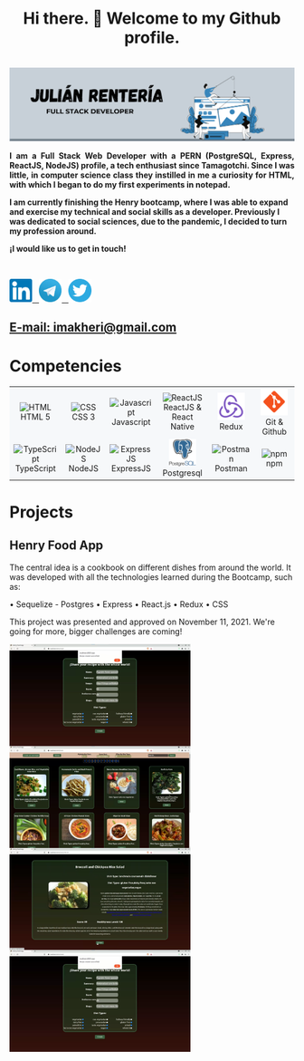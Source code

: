 <h1 align="center"> Hi there. 👋 Welcome to my Github profile. </h1>
</br>

<img src="./assets/Landing.png">
</br>

<p align="justify" ><b>I am a Full Stack Web Developer with a PERN (PostgreSQL, Express, ReactJS, NodeJS) profile, a tech enthusiast since Tamagotchi. Since I was little, in computer science class they instilled in me a curiosity for HTML, with which I began to do my first experiments in notepad.

I am currently finishing the Henry bootcamp, where I was able to expand and exercise my technical and social skills as a developer. Previously I was dedicated to social sciences, due to the pandemic, I decided to turn my profession around.

¡I would like us to get in touch!
</b>
</p>
<br />

<a href="https://www.linkedin.com/in/imakheri"> <img alt=LinkedIn width=8% src='./assets/Linkedin.svg'> &nbsp;
<a href="https://t.me/Imakheri"> <img alt=Telegram width=8% src='./assets/telegram.jpg'> &nbsp;
<a href="https://twitter.com/Imakheri"> <img alt=Twitter width=8% src='./assets/twitter.svg'>
<h2><a href="mailto:imakheri@gmail.com" >E-mail: imakheri@gmail.com</a></h2>

<h1>Competencies</h1>

<table align="center" style="background-color: #f6f8fa;">
  <tr>
    <td align="center" width="96">
        <img src="https://upload.wikimedia.org/wikipedia/commons/6/61/HTML5_logo_and_wordmark.svg" width="48" height="48" alt="HTML" />
      <br>HTML 5
    </td>
    <td align="center" width="96">
        <img src="https://upload.wikimedia.org/wikipedia/commons/d/d5/CSS3_logo_and_wordmark.svg" width="48" height="48" alt="CSS" />
      <br>CSS 3
    </td>
    <td align="center" width="96">
        <img src="https://upload.wikimedia.org/wikipedia/commons/9/99/Unofficial_JavaScript_logo_2.svg" width="48" height="48" alt="Javascript" />
      <br>Javascript
    </td>
    <td align="center" width="96">
        <img src="https://www.vectorlogo.zone/logos/reactjs/reactjs-icon.svg" width="48" height="48" alt="ReactJS" />
      <br>ReactJS & React Native
    </td>
    <td align="center" width="96">
        <img src="https://raw.githubusercontent.com/sachinverma53121/sachinverma53121/master/icons/redux.png" width="48" height="48" alt="Redux" />
      <br>Redux
    <td align="center" width="96">
        <img src="https://raw.githubusercontent.com/sachinverma53121/sachinverma53121/master/icons/git.png" width="48" height="48" alt="Git" />
      <br>Git & Github
    </td>
  </tr>
    </td>
  <tr align="center">
    <td align="center"  width="96">
        <img src="https://upload.wikimedia.org/wikipedia/commons/4/4c/Typescript_logo_2020.svg" width="48" height="48" alt="TypeScript" />
      <br>TypeScript
    </td>
    <td align="center" width="96">
        <img src="https://upload.wikimedia.org/wikipedia/commons/d/d9/Node.js_logo.svg" width="48" height="48" alt="NodeJS">
      <br>NodeJS
    </td>
    <td align="center" width="96"> 
        <img src="https://www.vectorlogo.zone/logos/expressjs/expressjs-icon.svg" width="48" height="48" alt="ExpressJS" />
      <br>ExpressJS
    </td>
    <td align="center" width="96">
        <img src="https://raw.githubusercontent.com/sachinverma53121/sachinverma53121/master/icons/psql.png" width="48" height="48" alt="Postgresql" />
      <br>Postgresql
    </td>
    <td align="center" width="96">
        <img src="https://www.vectorlogo.zone/logos/getpostman/getpostman-icon.svg" width="48" height="48" alt="Postman" />
      <br>Postman
    </td>
    <td align="center"  width="96">
        <img src="https://upload.wikimedia.org/wikipedia/commons/d/db/Npm-logo.svg" width="48" height="48" alt="npm" />
      <br>npm
    </td>
  </tr>
</table>

<h1>Projects</h1>
<h2>Henry Food App</h2>
<p>The central idea is a cookbook on different dishes from around the world. It was developed with all the technologies learned during the Bootcamp, such as:

• Sequelize - Postgres
• Express
• React.js
• Redux
• CSS

This project was presented and approved on November 11, 2021. We're going for more, bigger challenges are coming!
</p>
<div align="center" style="display: flex; flex-direction: row; flex-wrap: wrap;">
<img src="./assets/screenshots/1.png" width="320" height="180" alt="Landing Page Food App" />&nbsp;&nbsp;
<img src="./assets/screenshots/2.png" width="320" height="180" alt="Home Page Food App" />&nbsp;&nbsp;
<img src="./assets/screenshots/3.png" width="320" height="180" alt="Detail Page Food App" />&nbsp;&nbsp;
<img src="./assets/screenshots/4.png" width="320" height="180" alt="Create Page Food App" />
</div>

<!--
**Imakheri/Imakheri** is a ✨ _special_ ✨ repository because its `README.md` (this file) appears on your GitHub profile.

Here are some ideas to get you started:

- 🔭 I’m currently working on ...
- 🌱 I’m currently learning ...
- 👯 I’m looking to collaborate on ...
- 🤔 I’m looking for help with ...
- 💬 Ask me about ...
- 📫 How to reach me: ...
- 😄 Pronouns: ...
- ⚡ Fun fact: ...
-->